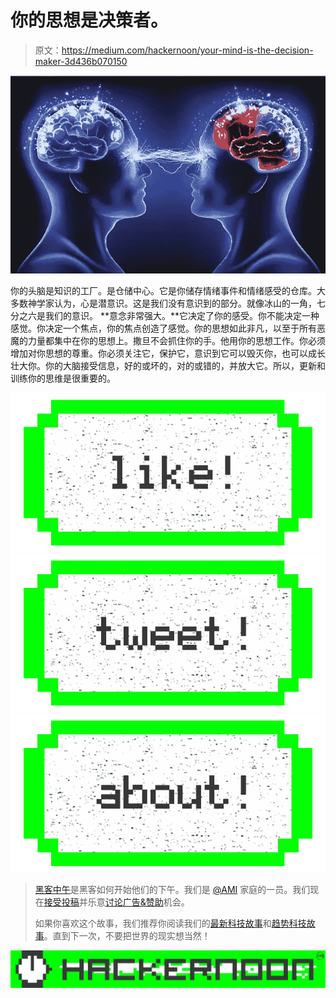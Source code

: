 # 你的思想是决策者。

> 原文：<https://medium.com/hackernoon/your-mind-is-the-decision-maker-3d436b070150>

![](img/8c190d660940e02f0e911325edaab651.png)

你的头脑是知识的工厂。是仓储中心。它是你储存情绪事件和情绪感受的仓库。大多数神学家认为，心是潜意识。这是我们没有意识到的部分。就像冰山的一角，七分之六是我们的意识。
**意念非常强大。**它决定了你的感受。你不能决定一种感觉。你决定一个焦点，你的焦点创造了感觉。你的思想如此非凡，以至于所有恶魔的力量都集中在你的思想上。撒旦不会抓住你的手。他用你的思想工作。你必须增加对你思想的尊重。你必须关注它，保护它，意识到它可以毁灭你，也可以成长壮大你。你的大脑接受信息，好的或坏的，对的或错的，并放大它。所以，更新和训练你的思维是很重要的。

[![](img/50ef4044ecd4e250b5d50f368b775d38.png)](http://bit.ly/HackernoonFB)[![](img/979d9a46439d5aebbdcdca574e21dc81.png)](https://goo.gl/k7XYbx)[![](img/2930ba6bd2c12218fdbbf7e02c8746ff.png)](https://goo.gl/4ofytp)

> [黑客中午](http://bit.ly/Hackernoon)是黑客如何开始他们的下午。我们是 [@AMI](http://bit.ly/atAMIatAMI) 家庭的一员。我们现在[接受投稿](http://bit.ly/hackernoonsubmission)并乐意[讨论广告&赞助](mailto:partners@amipublications.com)机会。
> 
> 如果你喜欢这个故事，我们推荐你阅读我们的[最新科技故事](http://bit.ly/hackernoonlatestt)和[趋势科技故事](https://hackernoon.com/trending)。直到下一次，不要把世界的现实想当然！

[![](img/be0ca55ba73a573dce11effb2ee80d56.png)](https://goo.gl/Ahtev1)